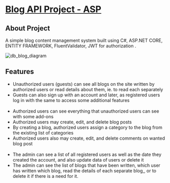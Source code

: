 <p align="left">
    <h1><u>Blog API Project - ASP</u></h1>
</p>

## About Project

A simple blog content management system built using C#, ASP.NET CORE, ENTITY FRAMEWORK, FluentValidator, JWT for authorization .

![db_blog_diagram](https://user-images.githubusercontent.com/72461048/122456811-41cac900-cfae-11eb-8cfb-362eb738953f.png)

## Features
<ul>
    <li>Unauthorized users (guests) can see all blogs on the site written by authorized users or read details about them, ie. to read each separately </li>
    <li>Guests can also sign up with an account and later, as registered users log in with the same to access some additional features  </li>
<br>
    <li>Authorized users can see everything that unauthorized users can see with some add-ons </li>
    <li>Authorized users may create, edit, and delete blog posts</li>
    <li>By creating a blog, authorized users assign a category to the blog from the existing list of categories </li>
    <li>Authorized users also may create, edit, and delete comments on wanted blog post</li>
<br>
    <li>The admin can see a list of all registered users as well as the date they created the account, and also update data of users or delete it </li>
    <li>The admin can see the list of blogs that have been written, which user has written which blog, read the details of each separate blog,, or to delete it if there is a need for it. </li>
</ul>
